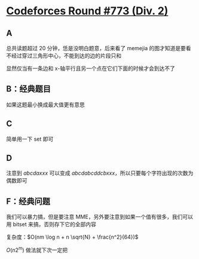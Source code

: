 # [Codeforces Round #773 (Div. 2)](https://codeforces.com/contest/1642)

## A

总共读题超过 20 分钟，恁是没明白题意，后来看了 memejia 的图才知道是要看不经过穿过三角形中心，不能到达的边的片段只和

显然仅当有一条边和 x-轴平行且另一个点在它们下面的时候才会到达不了

## B：经典题目

如果这题最小换成最大值更有意思

## C

简单用一下 set 即可

## D

注意到 $abcdaxxx$ 可以变成 $abcdabcd dcbxxx$，所以只要每个字符出现的次数为偶数即可


## F：经典问题

我们可以暴力搞，但是要注意 MME，另外要注意到如果一个值有很多，我们可以用 bitset 来搞，否则存下它的全部内容

复杂度：$O(nm \log n + n \sqrt{N} + \frac{n^2}{64})$

$O(n 2^m)$ 做法就下次一定把
